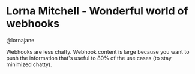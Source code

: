 # Lorna Mitchell - Wonderful world of webhooks
@lornajane

Webhooks are less chatty.
Webhook content is large because you want to push the information that's useful to 80% of the use cases (to stay minimized chatty).